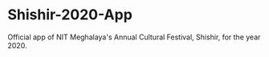 # Shishir-2020-App

Official app of NIT Meghalaya's Annual Cultural Festival, Shishir, for the year 2020.
